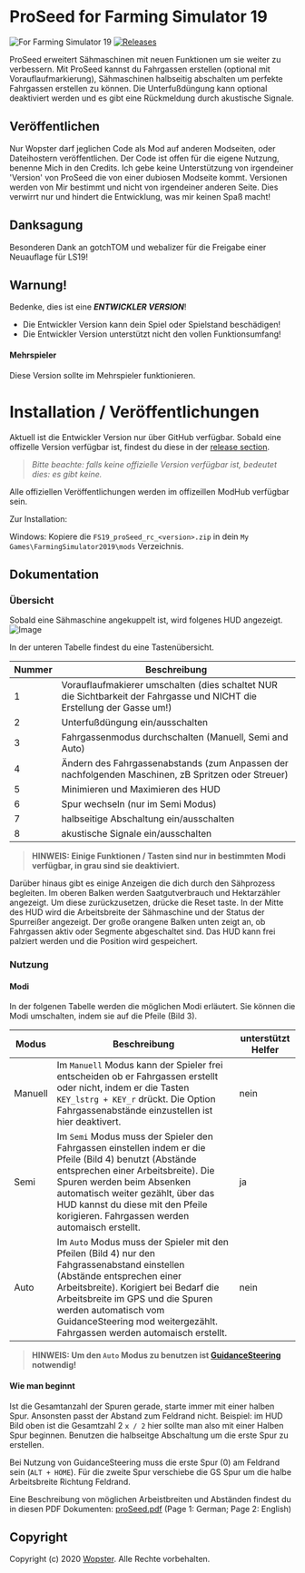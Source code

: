 # ProSeed for Farming Simulator 19
![For Farming Simulator 19](https://img.shields.io/badge/Farming%20Simulator-19-FF7C00.svg) [![Releases](https://img.shields.io/github/release/stijnwop/proSeed.svg)](https://github.com/stijnwop/proSeed/releases)

ProSeed erweitert Sähmaschinen mit neuen Funktionen um sie weiter zu verbessern.
Mit ProSeed kannst du Fahrgassen erstellen (optional mit Vorauflaufmarkierung), Sähmaschinen halbseitig abschalten um perfekte Fahrgassen erstellen zu können. Die Unterfußdüngung kann optional deaktiviert werden und es gibt eine Rückmeldung durch akustische Signale.

## Veröffentlichen
Nur Wopster darf jeglichen Code als Mod auf anderen Modseiten, oder Dateihostern veröffentlichen. Der Code ist offen für die eigene Nutzung, benenne Mich in den Credits. Ich gebe keine Unterstützung von irgendeiner 'Version' von ProSeed die von einer dubiosen Modseite kommt. Versionen werden von Mir bestimmt und nicht von irgendeiner anderen Seite. Dies verwirrt nur und hindert die Entwicklung, was mir keinen Spaß macht!

## Danksagung
Besonderen Dank an gotchTOM und webalizer für die Freigabe einer Neuauflage für LS19!

## Warnung!
Bedenke, dies ist eine ***ENTWICKLER VERSION***!
* Die Entwickler Version kann dein Spiel oder Spielstand beschädigen!
* Die Entwickler Version unterstützt nicht den vollen Funktionsumfang!

#### Mehrspieler
Diese Version sollte im Mehrspieler funktionieren.

# Installation / Veröffentlichungen
Aktuell ist die Entwickler Version nur über GitHub verfügbar. Sobald eine offizelle Version verfügbar ist, findest du diese in der [release section](https://github.com/stijnwop/proSeed/releases).

> _Bitte beachte: falls keine offizielle Version verfügbar ist, bedeutet dies: es gibt keine._

Alle offiziellen Veröffentlichungen werden im offizeillen ModHub verfügbar sein.

Zur Installation:

Windows: Kopiere die `FS19_proSeed_rc_<version>.zip` in dein `My Games\FarmingSimulator2019\mods` Verzeichnis.

## Dokumentation

### Übersicht
Sobald eine Sähmaschine angekuppelt ist, wird folgenes HUD angezeigt.
![Image](docs/images/hud.png)

In der unteren Tabelle findest du eine Tastenübersicht.

| Nummer | Beschreibung |
| ------------- | ------------------ |
| 1 | Vorauflaufmakierer umschalten (dies schaltet NUR die Sichtbarkeit der Fahrgasse und NICHT die Erstellung der Gasse um!) |
| 2 | Unterfußdüngung ein/ausschalten |
| 3 | Fahrgassenmodus durchschalten (Manuell, Semi and Auto) |
| 4 | Ändern des Fahrgassenabstands (zum Anpassen der nachfolgenden Maschinen, zB Spritzen oder Streuer) |
| 5 | Minimieren und Maximieren des HUD |
| 6 | Spur wechseln (nur im Semi Modus) |
| 7 | halbseitige Abschaltung ein/ausschalten |
| 8 | akustische Signale ein/ausschalten |

> **HINWEIS: Einige Funktionen / Tasten sind nur in bestimmten Modi verfügbar, in grau sind sie deaktiviert.**

Darüber hinaus gibt es einige Anzeigen die dich durch den Sähprozess begleiten. Im oberen Balken werden Saatgutverbrauch und Hektarzähler angezeigt. Um diese zurückzusetzen, drücke die Reset taste.
In der Mitte des HUD wird die Arbeitsbreite der Sähmaschine und der Status der Spurreißer angezeigt. Der große orangene Balken unten zeigt an, ob Fahrgassen aktiv oder Segmente abgeschaltet sind.
Das HUD kann frei palziert werden und die Position wird gespeichert.

### Nutzung

#### Modi
In der folgenen Tabelle werden die möglichen Modi erläutert. Sie können die Modi umschalten, indem sie auf die Pfeile (Bild 3).

| Modus | Beschreibung | unterstützt Helfer |
| ------------- | ------------------ | ------------------ |
| Manuell | Im `Manuell` Modus kann der Spieler frei entscheiden ob er Fahrgassen erstellt oder nicht, indem er die Tasten `KEY_lstrg + KEY_r` drückt. Die Option Fahrgassenabstände einzustellen ist hier deaktivert. | nein
| Semi | Im `Semi` Modus muss der Spieler den Fahrgassen einstellen indem er die Pfeile (Bild 4) benutzt (Abstände entsprechen einer Arbeitsbreite). Die Spuren werden beim Absenken automatisch weiter gezählt, über das HUD kannst du diese mit den Pfeile korigieren. Fahrgassen werden automaisch erstellt. | ja
| Auto | Im `Auto` Modus muss der Spieler mit den Pfeilen (Bild 4) nur den Fahgrassenabstand einstellen (Abstände entsprechen einer Arbeitsbreite). Korigiert bei Bedarf die Arbeitsbreite im GPS und die Spuren werden automatisch vom GuidanceSteering mod weitergezählt. Fahrgassen werden automaisch erstellt. | nein

> **HINWEIS: Um den `Auto` Modus zu benutzen ist [GuidanceSteering](https://www.farming-simulator.com/mod.php?mod_id=140328&title=fs2019) notwendig!**

#### Wie man beginnt
Ist die Gesamtanzahl der Spuren gerade, starte immer mit einer halben Spur. Ansonsten passt der Abstand zum Feldrand nicht.
Beispiel: im HUD Bild oben ist die Gesamtzahl 2 `x / 2` hier sollte man also mit einer Halben Spur beginnen.
Benutzen die halbseitge Abschaltung um die erste Spur zu erstellen.

Bei Nutzung von GuidanceSteering muss die erste Spur (0) am Feldrand sein (`ALT + HOME`).
Für die zweite Spur verschiebe die GS Spur um die halbe Arbeitsbreite Richtung Feldrand. 

Eine Beschreibung von möglichen Arbeistbreiten und Abständen findest du in diesen PDF Dokumenten: [proSeed.pdf](https://github.com/stijnwop/proSeed/raw/master/docs/ProSeed.pdf) (Page 1: German; Page 2: English)

## Copyright
Copyright (c) 2020 [Wopster](https://github.com/stijnwop).
Alle Rechte vorbehalten.
